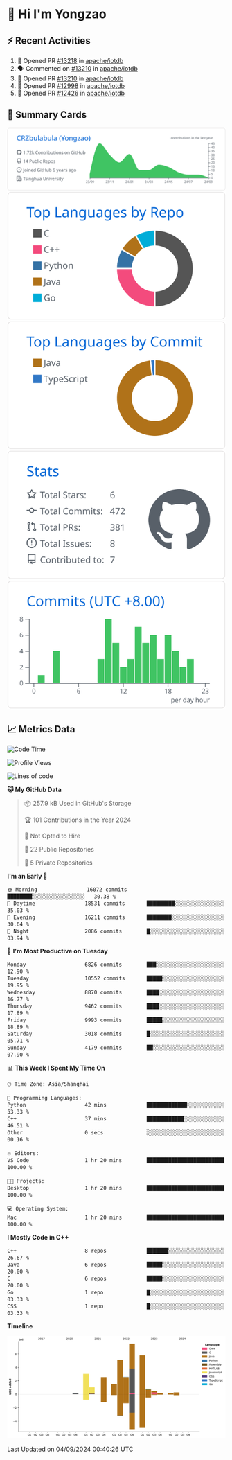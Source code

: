 # 👋 Hi I'm Yongzao

## ⚡ Recent Activities
<!--START_SECTION:activity-->
1. 💪 Opened PR [#13218](https://github.com/apache/iotdb/pull/13218) in [apache/iotdb](https://github.com/apache/iotdb)
2. 🗣 Commented on [#13210](https://github.com/apache/iotdb/pull/13210#issuecomment-2294850976) in [apache/iotdb](https://github.com/apache/iotdb)
3. 💪 Opened PR [#13210](https://github.com/apache/iotdb/pull/13210) in [apache/iotdb](https://github.com/apache/iotdb)
4. 💪 Opened PR [#12998](https://github.com/apache/iotdb/pull/12998) in [apache/iotdb](https://github.com/apache/iotdb)
5. 💪 Opened PR [#12426](https://github.com/apache/iotdb/pull/12426) in [apache/iotdb](https://github.com/apache/iotdb)
<!--END_SECTION:activity-->

## 🎑 Summary Cards

[![](https://raw.githubusercontent.com/CRZbulabula/CRZbulabula/main/profile-summary-card-output/github/0-profile-details.svg)](https://github.com/vn7n24fzkq/github-profile-summary-cards)
[![](https://raw.githubusercontent.com/CRZbulabula/CRZbulabula/main/profile-summary-card-output/github/1-repos-per-language.svg)](https://github.com/vn7n24fzkq/github-profile-summary-cards) [![](https://raw.githubusercontent.com/CRZbulabula/CRZbulabula/main/profile-summary-card-output/github/2-most-commit-language.svg)](https://github.com/vn7n24fzkq/github-profile-summary-cards)
[![](https://raw.githubusercontent.com/CRZbulabula/CRZbulabula/main/profile-summary-card-output/github/3-stats.svg)](https://github.com/vn7n24fzkq/github-profile-summary-cards) [![](https://raw.githubusercontent.com/CRZbulabula/CRZbulabula/main/profile-summary-card-output/github/4-productive-time.svg)](https://github.com/vn7n24fzkq/github-profile-summary-cards)

## 📈 Metrics Data

<!--START_SECTION:waka-->
![Code Time](http://img.shields.io/badge/Code%20Time-675%20hrs%201%20min-blue)

![Profile Views](http://img.shields.io/badge/Profile%20Views-6-blue)

![Lines of code](https://img.shields.io/badge/From%20Hello%20World%20I%27ve%20Written-31.1%20million%20lines%20of%20code-blue)

**🐱 My GitHub Data** 

> 📦 257.9 kB Used in GitHub's Storage 
 > 
> 🏆 101 Contributions in the Year 2024
 > 
> 🚫 Not Opted to Hire
 > 
> 📜 22 Public Repositories 
 > 
> 🔑 5 Private Repositories 
 > 
**I'm an Early 🐤** 

```text
🌞 Morning                16072 commits       ████████░░░░░░░░░░░░░░░░░   30.38 % 
🌆 Daytime                18531 commits       █████████░░░░░░░░░░░░░░░░   35.03 % 
🌃 Evening                16211 commits       ████████░░░░░░░░░░░░░░░░░   30.64 % 
🌙 Night                  2086 commits        █░░░░░░░░░░░░░░░░░░░░░░░░   03.94 % 
```
📅 **I'm Most Productive on Tuesday** 

```text
Monday                   6826 commits        ███░░░░░░░░░░░░░░░░░░░░░░   12.90 % 
Tuesday                  10552 commits       █████░░░░░░░░░░░░░░░░░░░░   19.95 % 
Wednesday                8870 commits        ████░░░░░░░░░░░░░░░░░░░░░   16.77 % 
Thursday                 9462 commits        ████░░░░░░░░░░░░░░░░░░░░░   17.89 % 
Friday                   9993 commits        █████░░░░░░░░░░░░░░░░░░░░   18.89 % 
Saturday                 3018 commits        █░░░░░░░░░░░░░░░░░░░░░░░░   05.71 % 
Sunday                   4179 commits        ██░░░░░░░░░░░░░░░░░░░░░░░   07.90 % 
```


📊 **This Week I Spent My Time On** 

```text
🕑︎ Time Zone: Asia/Shanghai

💬 Programming Languages: 
Python                   42 mins             █████████████░░░░░░░░░░░░   53.33 % 
C++                      37 mins             ████████████░░░░░░░░░░░░░   46.51 % 
Other                    0 secs              ░░░░░░░░░░░░░░░░░░░░░░░░░   00.16 % 

🔥 Editors: 
VS Code                  1 hr 20 mins        █████████████████████████   100.00 % 

🐱‍💻 Projects: 
Desktop                  1 hr 20 mins        █████████████████████████   100.00 % 

💻 Operating System: 
Mac                      1 hr 20 mins        █████████████████████████   100.00 % 
```

**I Mostly Code in C++** 

```text
C++                      8 repos             ███████░░░░░░░░░░░░░░░░░░   26.67 % 
Java                     6 repos             █████░░░░░░░░░░░░░░░░░░░░   20.00 % 
C                        6 repos             █████░░░░░░░░░░░░░░░░░░░░   20.00 % 
Go                       1 repo              █░░░░░░░░░░░░░░░░░░░░░░░░   03.33 % 
CSS                      1 repo              █░░░░░░░░░░░░░░░░░░░░░░░░   03.33 % 
```



**Timeline**

![Lines of Code chart](https://raw.githubusercontent.com/CRZbulabula/CRZbulabula/main/assets/bar_graph.png)


 Last Updated on 04/09/2024 00:40:26 UTC
<!--END_SECTION:waka-->

